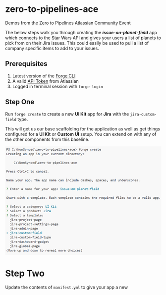 # zero-to-pipelines-ace
 Demos from the Zero to Pipelines Atlassian Community Event

 The below steps walk you through creating the ***issue-on-planet-field*** app which connects to the Star Wars API and gives your users a list of planets to pick from on their Jira issues.  This could easily be used to pull a list of company specific items to add to your issues.

## Prerequisites
1. Latest version of the [Forge CLI](https://developer.atlassian.com/platform/forge/cli-reference/) 
2. A valid [API Token](https://id.atlassian.com/manage-profile/security/api-tokens) from Atlassian
3. Logged in terminal session with `forge login`

## Step One
Run `forge create` to create a new **UI Kit** app for **Jira** with the `jira-custom-field` type.

This will get us our base scaffolding for the application as well as get things configured for a **UI Kit** or **Custom UI** setup.  You can extend on with any of the other components from this baseline.

![Creation UI Choices](creation_cli_image.png)

# Step Two
Update the contents of `manifest.yml` to give your app a new 